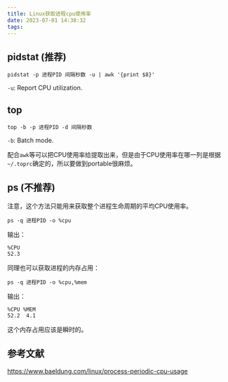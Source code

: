 ```yaml
---
title: Linux获取进程cpu使用率
date: 2023-07-01 14:38:32
tags:
---
```


## pidstat (推荐)

```shell
pidstat -p 进程PID 间隔秒数 -u | awk '{print $8}'
```

`-u`: Report CPU utilization.

## top

```shell
top -b -p 进程PID -d 间隔秒数
```

`-b`: Batch mode.

配合`awk`等可以把CPU使用率给提取出来，但是由于CPU使用率在哪一列是根据`~/.toprc`确定的，所以要做到portable很麻烦。

## ps (不推荐)

注意，这个方法只能用来获取整个进程生命周期的平均CPU使用率。

```shell
ps -q 进程PID -o %cpu
```

输出：

```text
%CPU
52.3
```

同理也可以获取进程的内存占用：

```shell
ps -q 进程PID -o %cpu,%mem
```

输出：

```text
%CPU %MEM
52.2  4.1
```

这个内存占用应该是瞬时的。

## 参考文献

<https://www.baeldung.com/linux/process-periodic-cpu-usage>
